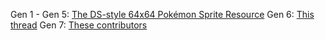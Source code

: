 Gen 1 - Gen 5: [The DS-style 64x64 Pokémon Sprite Resource](https://www.pokecommunity.com/showthread.php?t=267728)
Gen 6: [This thread](https://www.pokecommunity.com/showthread.php?t=314422)
Gen 7: [These contributors](https://www.pokecommunity.com/showthread.php?t=368703)
